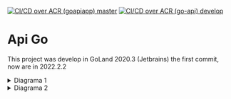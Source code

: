[![CI/CD over ACR (goapiapp) master](https://github.com/rafodelmal/go_api/actions/workflows/main_goapiapp.yml/badge.svg)](https://github.com/rafodelmal/go_api/actions/workflows/main_goapiapp.yml)
[![CI/CD over ACR (go-api) develop](https://github.com/rafodelmal/go_api/actions/workflows/develop_go-api.yml/badge.svg?branch=develop)](https://github.com/rafodelmal/go_api/actions/workflows/develop_go-api.yml)

# Api Go

This project was develop in GoLand 2020.3 (Jetbrains) the first commit, now are in 2022.2.2

<details>
  <summary>Diagrama 1</summary>

```mermaid
graph TD
    A[Christmas] -->|Get money| B(Go shopping)
    B --> C{Let me think}
    C -->|One| D[Laptop]
    C -->|Two| E[iPhone]
    C -->|Three| F[fa:fa-car Car]
```

</details>

<details>
  <summary>Diagrama 2</summary>

```mermaid
sequenceDiagram
    Alice->>John: Hello John, how are you?
    activate John
    John-->>Alice: Great!
    deactivate John
```
</details>
